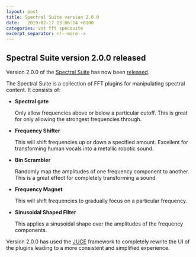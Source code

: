```yaml
---
layout: post
title: Spectral Suite version 2.0.0
date:   2019-02-17 13:06:14 +0100
categories: vst fft specsuite
excerpt_separator: <!--more-->
---
```


<section>
<h1>Spectral Suite version 2.0.0 released</h1>
<p>Version 2.0.0 of the <a href="/spectralsuite">Spectral Suite</a> has now been <a href="/media/SpectralSuite-v2.0.0.zip">released</a>.</p>
<!--more-->
<p>The Spectral Suite is a collection of FFT plugins for manipulating spectral content. It consists of: </p>

<ul>
<li><strong>Spectral gate</strong></li>
<p>Only allow frequencies above or below a particular cutoff. This is great for only allowing the strongest frequencies through.</p>
<li><strong>Frequency Shifter</strong></li>
<p>This will shift frequencies up or down a specified amount. Excellent for transforming human vocals into a metallic robotic sound.</p>
<li><strong>Bin Scrambler</strong></li>
<p>Randomly map the amplitudes of one frequency component to another. This is a great effect for completely transforming a sound.</p>
<li><strong>Frequency Magnet</strong></li>
<p>This will shift frequencies to gradually focus on a particular frequency.</p>
<li><strong>Sinusoidal Shaped Filter</strong></li>
<p>This applies a sinusoidal shape over the amplitudes of the frequency components.</p>
</ul>

<p>Version 2.0.0 has used the <a href="https://juce.com/">JUCE</a> framework to completely rewrite the UI of the plugins leading to a more consistent and simplified experience.</p>
 </section>